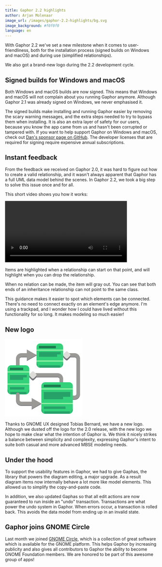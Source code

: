 ```yaml
---
title: Gaphor 2.2 highlights
author: Arjan Molenaar
image_url: /images/gaphor-2.2-highlights/bg.svg
image_background: #f0f0f0
language: en
---
```


With Gaphor 2.2 we've set a new milestone when it comes to user-friendliness,
both for the installation process (signed builds on Windows and macOS) and
during use (simplified relationships).

We also got a brand-new logo during the 2.2 development cycle.

<!--break-->

## Signed builds for Windows and macOS

Both Windows and macOS builds are now signed. This means that Windows and macOS
will not complain about you running Gaphor anymore. Although Gaphor 2.1 was
already signed on Windows, we never emphasised it.

The signed builds make installing and running Gaphor easier by removing the
scary warning messages, and the extra steps needed to try to bypass them when
installing. It is also an extra layer of safety for our users, because you know
the app came from us and hasn't been corrupted or tampered with. If you want to
help support Gaphor on Windows and macOS, check out [Dan's sponsor page on
GitHub](https://github.com/sponsors/danyeaw). The developer licenses that are
required for signing require expensive annual subscriptions.

## Instant feedback

From the feedback we received on Gaphor 2.0, it was hard to figure out how to
create a valid relationship, and it wasn't always apparent that Gaphor has a
full UML data model behind the scenes. In Gaphor 2.2, we took a big step to
solve this issue once and for all.

This short video shows you how it works:

<video controls width="80%">
 <source src="/images/gaphor-2.2-highlights/user-friendly.webm" type="video/webm">
</video>

Items are highlighted when a relationship can start on that point, and will
highlight when you can drop the relationship.

When no relation can be made, the item will gray out. You can see that both
ends of an inheritance relationship can not point to the same class.

This guidance makes it easier to spot which elements can be connected. There's
no need to connect exactly on an element's edge anymore. I'm using a trackpad,
and I wonder how I could have lived without this functionality for so long. It
makes modeling so much easier!


## New logo

![Gaphor 2.2 logo](/images/gaphor-2.2-highlights/gaphor.svg)

Thanks to GNOME UX designed Tobias Bernard, we have a new logo. Although we
dusted off the logo for the 2.0 release, with the new logo we hope to make clear
what the intention of Gaphor is. We think it nicely strikes a balance between
simplicity and complexity, expressing Gaphor's intent to suite both casual and
more advanced MBSE modeling needs.

## Under the hood

To support the usability features in Gaphor, we had to give Gaphas, the library
that powers the diagram editing, a major upgrade. As a result diagram items now
internally behave a lot more like model elements. This allowed us to simplify
the copy-and-paste code.

In addition, we also updated Gaphas so that all edit actions are now guaranteed
to run inside an "undo" transaction. Transactions are what power the undo system
in Gaphor. When errors occur, a transaction is rolled back. This avoids the data
model from ending up in an invalid state.

## Gaphor joins GNOME Circle

Last month we joined [GNOME Circle](https://circle.gnome.org), which is a
collection of great software which is available for the GNOME platform. This
helps Gaphor by increasing publicity and also gives all contributors to Gaphor
the ability to become GNOME Foundation members. We are honored to be part of
this awesome group of apps!
